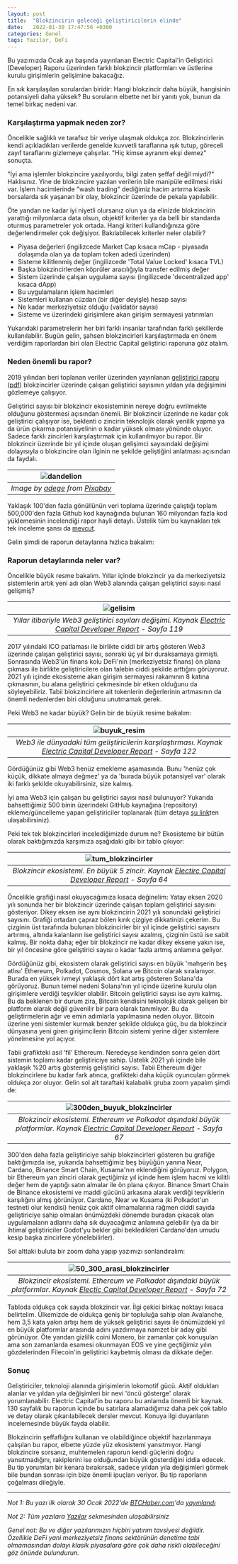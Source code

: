 ```yaml
---
layout: post
title:  "Blokzincirin geleceği geliştiricilerin elinde"
date:   2022-01-30 17:47:56 +0300
categories: Genel
tags: Yazılar, DeFi
---
```


Bu yazımızda Ocak ayı başında yayınlanan Electric Capital'in Geliştirici (Developer) Raporu üzerinden farklı blokzincir platformları ve üstlerine kurulu girişimlerin gelişimine bakacağız. 

En sık karşılaşılan sorulardan biridir: Hangi blokzincir daha büyük, hangisinin potansiyeli daha yüksek? Bu soruların elbette net bir yanıtı yok, bunun da temel birkaç nedeni var. 

### Karşılaştırma yapmak neden zor?

Öncelikle sağlıklı ve tarafsız bir veriye ulaşmak oldukça zor. Blokzincirlerin kendi açıkladıkları verilerde genelde kuvvetli taraflarına ışık tutup, göreceli zayıf taraflarını gizlemeye çalışırlar. "Hiç kimse ayranım ekşi demez" sonuçta.

"İyi ama işlemler blokzincire yazılıyordu, bilgi zaten şeffaf değil miydi?" Haklısınız. Yine de blokzincire yazılan verilerin bile manipüle edilmesi riski var. İşlem hacimlerinde "wash trading" dediğimiz hacim artırma klasik borsalarda sık yaşanan bir olay, blokzincir üzerinde de pekala yapılabilir. 

Öte yandan ne kadar iyi niyetli olursanız olun ya da elinizde blokzincirin yarattığı milyonlarca data olsun, objektif kriterler ya da belli bir standarda oturmuş parametreler yok ortada. Hangi kriteri kullandığınıza göre değerlendirmeler çok değişiyor. Bakılabilecek kriterler neler olabilir?

- Piyasa değerleri (ingilizcede Market Cap kısaca mCap - piyasada dolaşımda olan ya da toplam token adedi üzerinden)
- Sisteme kilitlenmiş değer (ingilizcede 'Total Value Locked' kısaca TVL)
- Başka blokzincirlerden köprüler aracılığıyla transfer edilmiş değer
- Sistem üzerinde çalışan uygulama sayısı (ingilizcede 'decentralized app' kısaca dApp)
- Bu uygulamaların işlem hacimleri
- Sistemleri kullanan cüzdan (bir diğer deyişle) hesap sayısı
- Ne kadar merkeziyetsiz olduğu (validatör sayısı)
- Sisteme ve üzerindeki girişimlere akan girişim sermayesi yatırımları

Yukarıdaki parametrelerin her biri farklı insanlar tarafından farklı şekillerde kullanılabilir. Bugün gelin, şahsen blokzincirleri karşılaştırmada en önem verdiğim raporlardan biri olan Electric Capital geliştirici raporuna göz atalım.

### Neden önemli bu rapor?
2019 yılından beri toplanan veriler üzerinden yayınlanan [geliştirici raporu](https://medium.com/electric-capital/electric-capital-developer-report-2021-f37874efea6d) ([pdf](https://github.com/electric-capital/developer-reports/blob/master/dev_report_2021_updated_012622.pdf)) blokzincirler üzerinde çalışan geliştirici sayısının yıldan yıla değişimini gözlemeye çalışıyor. 

Geliştirici sayısı bir blokzincir ekosisteminin nereye doğru evrilmekte olduğunu göstermesi açısından önemli. Bir blokzincir üzerinde ne kadar çok geliştirici çalışıyor ise, beklenti o zincirin teknolojik olarak yenilik yapma ya da ürün çıkarma potansiyelinin o kadar yüksek olması yönünde oluyor. Sadece farklı zincirleri karşılaştırmak için kullanılmıyor bu rapor.  Bir blokzincir üzerinde bir yıl içinde oluşan gelişimci sayısındaki değişimi dolayısıyla o blokzincire olan ilginin ne şekilde geliştiğini anlatması açısından da faydalı.

| ![dandelion](/assets/dandelion-g3a7c93841_800.jpg)|
|:--:| 
| *Image by [adege](https://pixabay.com/users/adege-4994132/) from [Pixabay](https://pixabay.com/)*|


Yaklaşık 100'den fazla gönüllünün veri toplama üzerinde çalıştığı toplam 500,000'den fazla Github kod kaynağında bulunan 160 milyondan fazla kod yüklemesinin incelendiği rapor hayli detaylı. Üstelik tüm bu kaynakları tek tek inceleme şansı da [mevcut](https://electric-capital.github.io/). 

Gelin şimdi de raporun detaylarına hızlıca bakalım:

### Raporun detaylarında neler var?

Öncelikle büyük resme bakalım. Yıllar içinde blokzincir ya da merkeziyetsiz sistemlerin artık yeni adı olan Web3 alanında çalışan geliştirici sayısı nasıl gelişmiş?

| ![gelisim](/assets/web3_ecosistem_grafik_sayfa_119_800.jpg)|
|:--:| 
| *Yıllar itibariyle Web3 geliştirici sayıları değişimi. Kaynak [Electric Capital Developer Report](https://www.theblockcrypto.com/data/nft-non-fungible-tokens/marketplaces) - Sayfa 119*|

2017 yılındaki ICO patlaması ile birlikte ciddi bir artış gösteren Web3 üzerinde çalışan geliştirici sayısı, sonraki üç yıl bir duraksamaya girmişti. Sonrasında Web3'ün finans kolu DeFi'nin (merkeziyetsiz finans) ön plana çıkması ile birlikte geliştiricilere olan talebin ciddi şekilde arttığını görüyoruz. 2021 yılı içinde ekosisteme akan girişim sermayesi rakamının 8 katına çıkmasının, bu alana geliştirici çekmesinde bir etken olduğunu da söyleyebiliriz.  Tabii blokzincirlere ait tokenlerin değerlerinin artmasının da önemli nedenlerden biri olduğunu unutmamak gerek. 

Peki Web3 ne kadar büyük? Gelin bir de büyük resime bakalım: 

| ![buyuk_resim](/assets/web3_ekosistem_grafik_sayfa_122_800.jpg)|
|:--:| 
| *Web3 ile dünyadaki tüm geliştiricilerin karşılaştırması. Kaynak [Electric Capital Developer Report](https://www.theblockcrypto.com/data/nft-non-fungible-tokens/marketplaces) - Sayfa 122*|

Gördüğünüz gibi Web3 henüz emekleme aşamasında. Bunu 'henüz çok küçük, dikkate almaya değmez' ya da 'burada büyük potansiyel var' olarak iki farklı şekilde okuyabilirsiniz, size kalmış.

İyi ama Web3 için çalışan bu geliştirici sayısı nasıl bulunuyor? Yukarıda bahsettiğimiz 500 binin üzerindeki GitHub kaynağına (repository) ekleme/güncelleme yapan geliştiriciler toplanarak (tüm detaya [şu link](https://electric-capital.github.io/)ten ulaşabilirsiniz). 

Peki tek tek blokzincirleri incelediğimizde durum ne? Ekosisteme bir bütün olarak baktığımızda karşımıza aşağıdaki gibi bir tablo çıkıyor: 

| ![tum_blokzincirler](/assets/smart_platform_L_devs_v2_sayfa_64.jpg)|
|:--:| 
| *Blokzincir ekosistemi. En büyük 5 zincir. Kaynak [Electirc Capital Developer Report](https://www.theblockcrypto.com/data/nft-non-fungible-tokens/marketplaces) - Sayfa 64*|

Öncelikle grafiği nasıl okuyacağımıza kısaca değinelim: Yatay eksen 2020 yılı sonunda her bir blokzincir üzerinde çalışan toplam geliştirici sayısını gösteriyor. Dikey eksen ise aynı blokzincirin 2021 yılı sonundaki geliştirici sayısını. Grafiği ortadan çapraz bölen kırık çizgiye dikkatinizi çekerim. Bu çizginin üst tarafında bulunan blokzincirler bir yıl içinde geliştirici sayısını artırmış, altında kalanların ise geliştirici sayısı azalmış, çizginin üstü ise sabit kalmış.  Bir nokta daha; eğer bir blokzincir ne kadar dikey eksene yakın ise, bir yıl öncesine göre geliştirici sayısı o kadar fazla artmış anlamına geliyor. 

Gördüğünüz gibi, ekosistem olarak geliştirici sayısı en büyük 'mahşerin beş atlısı' Ethereum, Polkadot, Cosmos, Solana ve Bitcoin olarak sıralanıyor.  Burada en yüksek ivmeyi yaklaşık dört kat artış gösteren Solana'da görüyoruz. Bunun temel nedeni Solana'nın yıl içinde üzerine kurulu olan girişimlere verdiği teşvikler olabilir. Bitcoin geliştirici sayısı ise aynı kalmış. Bu da beklenen bir durum zira, Bitcoin kendisini teknolojik olarak gelişen bir platform olarak değil güvenilir bir para olarak tanımlıyor. Bu da geliştirmelerin ağır ve emin adımlarla yapılmasına neden oluyor. Bitcoin üzerine yeni sistemler kurmak benzer şekilde oldukça güç, bu da blokzincir dünyasına yeni giren girişimcilerin Bitcoin sistemi yerine diğer sistemlere yönelmesine yol açıyor. 

Tabii grafikteki asıl 'fil' Ethereum. Neredeyse kendinden sonra gelen dört sistemin toplamı kadar geliştiriciye sahip. Üstelik 2021 yılı içinde bile yaklaşık %20 artış göstermiş geliştirici sayısı. Tabii Ethereum diğer blokzincirlere bu kadar fark atınca, grafikteki daha küçük oyuncuları görmek oldukça zor oluyor. Gelin sol alt taraftaki kalabalık gruba zoom yapalım şimdi de: 

| ![300den_buyuk_blokzincirler](/assets/smart_platform_L_devs_v3_sayfa_67.jpg)|
|:--:| 
| *Blokzincir ekosistemi. Ethereum ve Polkadot dışındaki büyük platformlar. Kaynak [Electric Capital Developer Report](https://www.theblockcrypto.com/data/nft-non-fungible-tokens/marketplaces) - Sayfa 67*|

300'den daha fazla geliştiriciye sahip blokzincirleri gösteren bu grafiğe baktığımızda ise, yukarıda bahsettiğimiz beş büyüğün yanına Near, Cardano, Binance Smart Chain, Kusama'nın eklendiğini görüyoruz. Polygon, bir Ethereum yan zinciri olarak geçtiğimiz yıl içinde hem işlem hacmi ve kilitli değer hem de yaptığı satın almalar ile ön plana çıkıyor. Binance Smart Chain de Binance ekosistemi ve maddi gücünü arkasına alarak verdiği teşviklerin karşılığını almış görünüyor. Cardano, Near ve Kusama (ki Polkadot'un testneti olur kendisi) henüz çok aktif olmamalarına rağmen ciddi sayıda geliştiriciye sahip olmaları önümüzdeki dönemde buradan çıkacak olan uygulamaların adlarını daha sık duyacağımız anlamına gelebilir (ya da bir ihtimal geliştiriciler Godot'yu bekler gibi bekledikleri Cardano'dan umudu kesip başka zincirlere yönelebilirler). 

Sol alttaki buluta bir zoom daha yapıp yazımızı sonlandıralım: 

| ![50_300_arasi_blokzincirler](/assets/smart_platform_M_devs_v2_sayfa_72.jpg)|
|:--:| 
| *Blokzincir ekosistemi. Ethereum ve Polkadot dışındaki büyük platformlar. Kaynak [Electic Capital Developer Report](https://www.theblockcrypto.com/data/nft-non-fungible-tokens/marketplaces) - Sayfa 72*|

Tabloda oldukça çok sayıda blokzincir var. İlgi çekici birkaç noktayı kısaca belirtelim. Ülkemizde de oldukça geniş bir topluluğa sahip olan Avalanche, hem 3,5 kata yakın artışı hem de yüksek geliştirici sayısı ile önümüzdeki yıl en büyük platformlar arasında adını yazdırmaya namzet bir aday gibi görünüyor. Öte yandan gizlilik coini Monero, bir zamanlar çok konuşulan ama son zamanlarda esamesi okunmayan EOS ve yine geçtiğimiz yılın gözdelerinden Filecoin'in geliştirici kaybetmiş olması da dikkate değer. 

### Sonuç
Geliştiriciler, teknoloji alanında girişimlerin lokomotif gücü. Aktif oldukları alanlar ve yıldan yıla değişimleri bir nevi 'öncü gösterge' olarak yorumlanabilir. Electric Capital'in bu raporu bu anlamda önemli bir kaynak. 130 sayfalık bu raporun içinde bu satırlara alamadığımız daha pek çok tablo ve detay olarak çıkarılabilecek dersler mevcut. Konuya ilgi duyanların incelemesinde büyük fayda olabilir. 

Blokzincirin şeffaflığını kullanan ve olabildiğince objektif hazırlanmaya çalışılan bu rapor, elbette yüzde yüz ekosistemi yansıtmıyor. Hangi blokzincire sorsanız, muhtemelen raporun kendi güçlerini doğru yansıtmadığını, rakiplerini ise olduğundan büyük gösterdiğini iddia edecek. Bu tip yorumları bir kenara bırakırsak, sadece yıldan yıla değişimleri görmek bile bundan sonrası için bize önemli ipuçları veriyor. Bu tip raporların çoğalması dileğiyle. 

---

*Not 1: Bu yazı ilk olarak 30 Ocak 2022'de [BTCHaber.com](https://www.btchaber.com/)'da [yayınlandı]()*

*Not 2: Tüm yazılara [Yazılar](/articles/) sekmesinden ulaşabilirsiniz*

*Genel not: Bu ve diğer yazılarımızın hiçbiri yatırım tavsiyesi değildir. Özellikle DeFi yani merkeziyetsiz finans sektörünün denetime tabi olmamasından dolayı klasik piyasalara göre çok daha riskli olabileceğini göz önünde bulundurun.*
